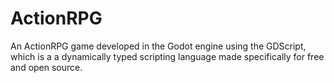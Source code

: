 # ActionRPG
An ActionRPG game developed in the Godot engine using the GDScript, which is a a dynamically typed scripting language made specifically for free and open source.
